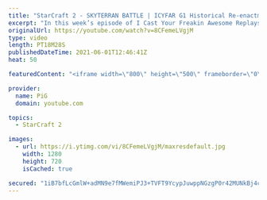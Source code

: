 ```yaml
---
title: "StarCraft 2 - SKYTERRAN BATTLE | ICYFAR G1 Historical Re-enactment"
excerpt: "In this week’s episode of I Cast Your Freakin Awesome Replays (ICYFAR) players sent in their StarCraft 2 replays where they announce your favourite fighting force from history and use them as inspiration for your strategy (Historical Re-enactment)! Here’s a fun 2v2 game completing the challenge in humorous"
originalUrl: https://youtube.com/watch?v=8CFemeLVgjM
type: video
length: PT18M28S
publishedDateTime: 2021-06-01T12:46:41Z
heat: 50

featuredContent: "<iframe width=\"800\" height=\"500\" frameborder=\"0\" src=\"https://www.youtube.com/embed/8CFemeLVgjM\" allow=\"accelerometer; autoplay; encrypted-media; gyroscope; picture-in-picture\" allowfullscreen></iframe>"

provider:
  name: PiG
  domain: youtube.com

topics:
  - StarCraft 2

images:
  - url: https://i.ytimg.com/vi/8CFemeLVgjM/maxresdefault.jpg
    width: 1280
    height: 720
    isCached: true

secured: "1iB7bfLcGmlW+adMN9e7fMWemiPJ3+TVFT9YcypJuwppNGzgP0r42MUNkBj4cF2DcwbVSQ/M7VTR7thkLeBFlUPqDKWn+1gQfuF8JUbso4cYEJL/wCM03SsGlZBCMn0jsEjGl75SYBbNHT4dGSpck4ZEdDvJwNXAM+T1DpC98w99ga2GVjJv8NRo7EoCLIeBB5Nzy+PVAGNBMbWKHAWDfkPpqg83TCtBXSGAdERLJILgFsEdO69YBcZ112c+X3oElVpl4bZoMvWjzH/feQcvundblrjFvcsYSMa5PRoYWdIdbt5zNDUyZCsTsN3rWTQ6ueyDCrXDjhvg19eX6yJM3wc7v8m8SDgu7gsaM+2RmvsIeFnzjMu8SaVXgCGkVRqfeW7Bq+u/dQ4pDq/Bj7engQElls3X6xqVhMLDZd5N+o4=;FeCcE0lewx3opzBnOQR4ag=="
---
```


